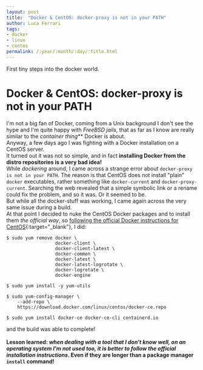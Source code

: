 ```yaml
---
layout: post
title:  "Docker & CentOS: docker-proxy is not in your PATH"
author: Luca Ferrari
tags:
- docker
- linux
- centos
permalink: /:year/:month/:day/:title.html
---
```

First tiny steps into the docker world.

# Docker & CentOS: docker-proxy is not in your PATH

I'm not a big fan of Docker, coming from a Unix background I don't see the hype and I'm quite happy with *FreeBSD jails*, that as far as I know are really similar to the *container thing*** Docker is about.
<br/>
Anyway, a few days ago I was fighting with a Docker installation on a CentOS server.
<br/>
It turned out it was not so simple, and in fact **installing Docker from the distro repositories is a very bad idea!**
<br/>
While *dockering* around, I came across a strange error about `docker-proxy is not in your PATH`. The reason is that CentOS does not install "plain" `docker` executables, rather something like `docker-current` and `docker-proxy-current`. Searching the web revealed that a simple symbolic link or a rename could fix the problem, and so it was. Or it seemed to be.
<br/>
But while all the docker-stuff was working, I came again across the very same issue during a build.
<bR/>
At that point I decided to nuke the CentOS Docker packages and to install them *the official way*, so [following the official Docker instructions for CentOS](https://docs.docker.com/engine/install/centos/){:target="_blank"}, I did:

```shell
$ sudo yum remove docker \
                  docker-client \
                  docker-client-latest \
                  docker-common \
                  docker-latest \
                  docker-latest-logrotate \
                  docker-logrotate \
                  docker-engine
                  
$ sudo yum install -y yum-utils

$ sudo yum-config-manager \
    --add-repo \
    https://download.docker.com/linux/centos/docker-ce.repo
    
$ sudo yum install docker-ce docker-ce-cli containerd.io    
```

and the build was able to complete!
<br/>
<br/>
**Lesson learned: *when dealing with a tool that I don't know well, on an operating system I'm not used too, it is better to follow the official installation instructions*. Even if they are longer than a package manager `install` command!**
